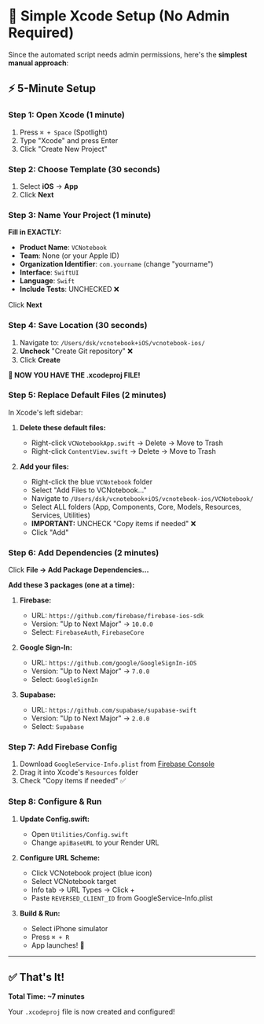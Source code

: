 # 🚀 Simple Xcode Setup (No Admin Required)

Since the automated script needs admin permissions, here's the **simplest manual approach**:

## ⚡ 5-Minute Setup

### Step 1: Open Xcode (1 minute)

1. Press `⌘ + Space` (Spotlight)
2. Type "Xcode" and press Enter
3. Click "Create New Project"

### Step 2: Choose Template (30 seconds)

1. Select **iOS** → **App**
2. Click **Next**

### Step 3: Name Your Project (1 minute)

**Fill in EXACTLY:**
- **Product Name**: `VCNotebook`
- **Team**: None (or your Apple ID)
- **Organization Identifier**: `com.yourname` (change "yourname")
- **Interface**: `SwiftUI`
- **Language**: `Swift`
- **Include Tests**: UNCHECKED ❌

Click **Next**

### Step 4: Save Location (30 seconds)

1. Navigate to: `/Users/dsk/vcnotebook+iOS/vcnotebook-ios/`
2. **Uncheck** "Create Git repository" ❌
3. Click **Create**

**🎉 NOW YOU HAVE THE .xcodeproj FILE!**

### Step 5: Replace Default Files (2 minutes)

In Xcode's left sidebar:

1. **Delete these default files:**
   - Right-click `VCNotebookApp.swift` → Delete → Move to Trash
   - Right-click `ContentView.swift` → Delete → Move to Trash

2. **Add your files:**
   - Right-click the blue `VCNotebook` folder
   - Select "Add Files to VCNotebook..."
   - Navigate to `/Users/dsk/vcnotebook+iOS/vcnotebook-ios/VCNotebook/`
   - Select ALL folders (App, Components, Core, Models, Resources, Services, Utilities)
   - **IMPORTANT:** UNCHECK "Copy items if needed" ❌
   - Click "Add"

### Step 6: Add Dependencies (2 minutes)

Click **File → Add Package Dependencies...**

**Add these 3 packages (one at a time):**

1. **Firebase:**
   - URL: `https://github.com/firebase/firebase-ios-sdk`
   - Version: "Up to Next Major" → `10.0.0`
   - Select: `FirebaseAuth`, `FirebaseCore`

2. **Google Sign-In:**
   - URL: `https://github.com/google/GoogleSignIn-iOS`  
   - Version: "Up to Next Major" → `7.0.0`
   - Select: `GoogleSignIn`

3. **Supabase:**
   - URL: `https://github.com/supabase/supabase-swift`
   - Version: "Up to Next Major" → `2.0.0`
   - Select: `Supabase`

### Step 7: Add Firebase Config

1. Download `GoogleService-Info.plist` from [Firebase Console](https://console.firebase.google.com)
2. Drag it into Xcode's `Resources` folder
3. Check "Copy items if needed" ✅

### Step 8: Configure & Run

1. **Update Config.swift:**
   - Open `Utilities/Config.swift`
   - Change `apiBaseURL` to your Render URL

2. **Configure URL Scheme:**
   - Click VCNotebook project (blue icon)
   - Select VCNotebook target
   - Info tab → URL Types → Click +
   - Paste `REVERSED_CLIENT_ID` from GoogleService-Info.plist

3. **Build & Run:**
   - Select iPhone simulator
   - Press `⌘ + R`
   - App launches! 🎉

---

## ✅ That's It!

**Total Time: ~7 minutes**

Your `.xcodeproj` file is now created and configured!

